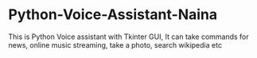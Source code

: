 # Python-Voice-Assistant-Naina
This is Python Voice assistant with Tkinter GUI, It can take commands for news, online music streaming, take a photo, search wikipedia etc
